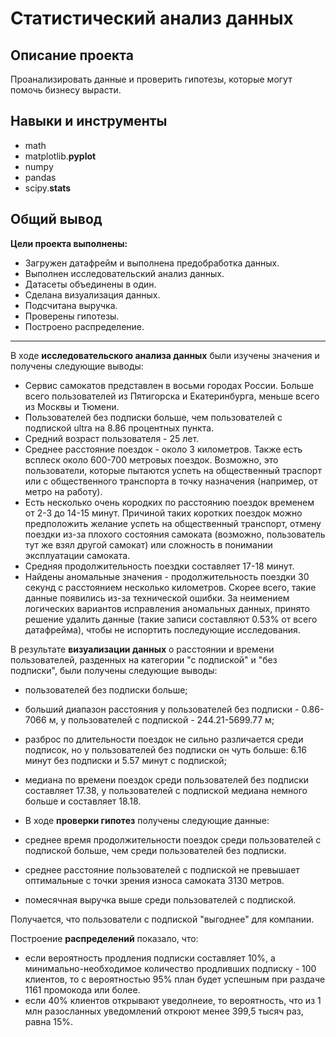 # Статистический анализ данных
## Описание проекта
Проанализировать данные и проверить гипотезы, которые могут помочь бизнесу вырасти.
## Навыки и инструменты
- math 
- matplotlib.**pyplot**
- numpy
- pandas
- scipy.**stats**

## Общий вывод
**Цели проекта выполнены:**
- Загружен датафрейм и выполнена предобработка данных.
- Выполнен исследовательский анализ данных.
- Датасеты объединены в один.
- Сделана визуализация данных.
- Подсчитана выручка.
- Проверены гипотезы.
- Построено распределение.
---
В ходе **исследовательского анализа данных** были изучены значения и получены следующие выводы:
- Сервис самокатов представлен в восьми городах России. Больше всего пользователей из Пятигорска и Екатеринбурга, меньше всего из Москвы и Тюмени.
- Пользователей без подписки больше, чем пользователей с подпиской ultra на 8.86 процентных пункта.
- Средний возраст пользователя - 25 лет.
- Среднее расстояние поездок - около 3 километров. Также есть всплеск около 600-700 метровых поездок. Возможно, это пользователи, которые пытаются успеть на общественный траспорт или с общественного транспорта в точку назначения (например, от метро на работу). 
- Есть несколько очень кородких по расстоянию поездок временем от 2-3 до 14-15 минут. Причиной таких коротких поездок можно предположить желание успеть на общественный транспорт, отмену поездки из-за плохого состояния самоката (возможно, пользователь тут же взял другой самокат) или сложность в понимании эксплуатации самоката.
- Средняя продолжительность поездки составляет 17-18 минут.
- Найдены аномальные значения - продолжительность поездки 30 секунд с расстоянием несколько километров. Скорее всего, такие данные появились из-за технической ошибки. За неимением логических вариантов исправления аномальных данных, принято решение удалить данные (такие записи составляют 0.53% от всего датафрейма), чтобы не испортить последующие исследования.

В результате **визуализации данных** о расстоянии и времени пользователей, разденных на категории "с подпиской" и "без подписки", были получены следующие выводы:
- пользователей без подписки больше;
- больший диапазон расстояния у пользователей без подписки - 0.86-7066 м, у пользователей с подпиской - 244.21-5699.77 м;
- разброс по длительности поездок не сильно различается среди подписок, но у пользователей без подписки он чуть больше: 6.16 минут без подписки и 5.57 минут с подпиской;
- медиана по времени поездок среди пользователей без подписки составляет 17.38, у пользователей с подпиской медиана немного больше и составляет 18.18.

- В ходе **проверки гипотез** получены следующие данные:
- среднее время продолжительности поездок среди пользователей с подпиской больше, чем среди пользователей без подписки.
- среднее расстояние пользователей с подпиской не превышает оптимальные с точки зрения износа самоката 3130 метров.
- помесячная выручка выше среди пользователей с подпиской.

Получается, что пользователи с подпиской "выгоднее" для компании.

Построение **распределений** показало, что:
- если вероятность продления подписки составляет 10%, а минимально-необходимое количество продливших подписку - 100 клиентов, то с вероятностью 95% план будет успешным при раздаче 1161 промокода или более.
- если 40% клиентов открывают уведолнеие, то вероятность, что из 1 млн разосланных уведомлений откроют менее 399,5 тысяч раз, равна 15%.
